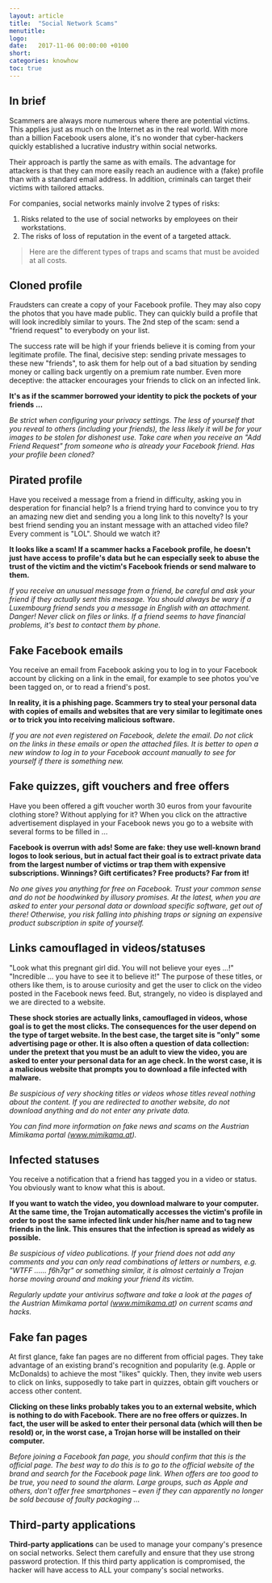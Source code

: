 ```yaml
---
layout: article
title:  "Social Network Scams"
menutitle:
logo:
date:   2017-11-06 00:00:00 +0100
short: 
categories: knowhow
toc: true
---
```

## In brief

Scammers are always more numerous where there are potential victims. This applies just as much on the Internet as in the real world. With more than a billion Facebook users alone, it's no wonder that cyber-hackers quickly established a lucrative industry within social networks.

Their approach is partly the same as with emails. The advantage for attackers is that they can more easily reach an audience with a (fake) profile than with a standard email address. In addition, criminals can target their victims with tailored attacks.

For companies, social networks mainly involve 2 types of risks:

1. Risks related to the use of social networks by employees on their workstations.
2. The risks of loss of reputation in the event of a targeted attack.

> Here are the different types of traps and scams that must be avoided at all costs.

## Cloned profile
Fraudsters can create a copy of your Facebook profile. They may also copy the photos that you have made public. They can quickly build a profile that will look incredibly similar to yours. The 2nd step of the scam: send a "friend request" to everybody on your list.

The success rate will be high if your friends believe it is coming from your legitimate profile. The final, decisive step: sending private messages to these new "friends", to ask them for help out of a bad situation by sending money or calling back urgently on a premium rate number. Even more deceptive: the attacker encourages your friends to click on an infected link.

**It's as if the scammer borrowed your identity to pick the pockets of your friends ...**

*Be strict when configuring your privacy settings. The less of yourself that you reveal to others (including your friends), the less likely it will be for your images to be stolen for dishonest use. Take care when you receive an "Add Friend Request" from someone who is already your Facebook friend. Has your profile been cloned?*

## Pirated profile
Have you received a message from a friend in difficulty, asking you in desperation for financial help? Is a friend trying hard to convince you to try an amazing new diet and sending you a long link to this novelty? Is your best friend sending you an instant message with an attached video file? Every comment is "LOL". Should we watch it?

**It looks like a scam! If a scammer hacks a Facebook profile, he doesn't just have access to profile's data but he can especially seek to abuse the trust of the victim and the victim's Facebook friends or send malware to them.**

*If you receive an unusual message from a friend, be careful and ask your friend if they actually sent this message. You should always be wary if a Luxembourg friend sends you a message in English with an attachment. Danger! Never click on files or links. If a friend seems to have financial problems, it's best to contact them by phone.*

## Fake Facebook emails
You receive an email from Facebook asking you to log in to your Facebook account by clicking on a link in the email, for example to see photos you've been tagged on, or to read a friend's post.

**In reality, it is a phishing page. Scammers try to steal your personal data with copies of emails and websites that are very similar to legitimate ones or to trick you into receiving malicious software.**

*If you are not even registered on Facebook, delete the email. Do not click on the links in these emails or open the attached files. It is better to open a new window to log in to your Facebook account manually to see for yourself if there is something new.*

## Fake quizzes, gift vouchers and free offers

Have you been offered a gift voucher worth 30 euros from your favourite clothing store? Without applying for it? When you click on the attractive advertisement displayed in your Facebook news you go to a website with several forms to be filled in ...

**Facebook is overrun with ads! Some are fake: they use well-known brand logos to look serious, but in actual fact their goal is to extract private data from the largest number of victims or trap them with expensive subscriptions. Winnings? Gift certificates? Free products? Far from it!**

*No one gives you anything for free on Facebook. Trust your common sense and do not be hoodwinked by illusory promises. At the latest, when you are asked to enter your personal data or download specific software, get out of there! Otherwise, you risk falling into phishing traps or signing an expensive product subscription in spite of yourself.*

## Links camouflaged in videos/statuses
"Look what this pregnant girl did. You will not believe your eyes ...!" "Incredible ... you have to see it to believe it!" The purpose of these titles, or others like them, is to arouse curiosity and get the user to click on the video posted in the Facebook news feed. But, strangely, no video is displayed and we are directed to a website.

**These shock stories are actually links, camouflaged in videos, whose goal is to get the most clicks. The consequences for the user depend on the type of target website. In the best case, the target site is "only" some advertising page or other. It is also often a question of data collection: under the pretext that you must be an adult to view the video, you are asked to enter your personal data for an age check. In the worst case, it is a malicious website that prompts you to download a file infected with malware.**

*Be suspicious of very shocking titles or videos whose titles reveal nothing about the content. If you are redirected to another website, do not download anything and do not enter any private data.*

*You can find more information on fake news and scams on the Austrian Mimikama portal (www.mimikama.at).*

## Infected statuses
You receive a notification that a friend has tagged you in a video or status. You obviously want to know what this is about.

**If you want to watch the video, you download malware to your computer. At the same time, the Trojan automatically accesses the victim's profile in order to post the same infected link under his/her name and to tag new friends in the link. This ensures that the infection is spread as widely as possible.**

*Be suspicious of video publications. If your friend does not add any comments and you can only read combinations of letters or numbers, e.g. "WTFF ...... f6h7qr" or something similar, it is almost certainly a Trojan horse moving around and making your friend its victim.*

*Regularly update your antivirus software and take a look at the pages of the Austrian Mimikama portal  (www.mimikama.at) on current scams and hacks.*

## Fake fan pages
At first glance, fake fan pages are no different from official pages. They take advantage of an existing brand's recognition and popularity (e.g. Apple or McDonalds) to achieve the most "likes" quickly. Then, they invite web users to click on links, supposedly to take part in quizzes, obtain gift vouchers or access other content.

**Clicking on these links probably takes you to an external website, which is nothing to do with Facebook. There are no free offers or quizzes. In fact, the user will be asked to enter their personal data (which will then be resold) or, in the worst case, a Trojan horse will be installed on their computer.**

*Before joining a Facebook fan page, you should confirm that this is the official page. The best way to do this is to go to the official website of the brand and search for the Facebook page link. When offers are too good to be true, you need to sound the alarm. Large groups, such as Apple and others, don't offer free smartphones – even if they can apparently no longer be sold because of faulty packaging ...*

## Third-party applications
**Third-party applications** can be used to manage your company's presence on social networks. Select them carefully and ensure that they use strong password protection. If this third party application is compromised, the hacker will have access to ALL your company's social networks.
